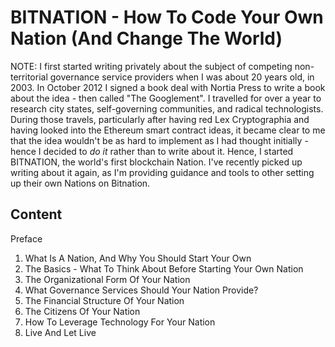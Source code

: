 # BITNATION - How To Code Your Own Nation (And Change The World)


NOTE: I first started writing privately about the subject of competing non-territorial governance service providers when I was about 20 years old, in 2003. In October 2012 I signed a book deal with Nortia Press to write a book about the idea - then called "The Googlement". I travelled for over a year to research city states, self-governing communities, and radical technologists. During those travels, particularly after having red Lex Cryptographia and having looked into the Ethereum smart contract ideas, it became clear to me that the idea wouldn't be as hard to implement as I had thought initially - hence I decided to *do it* rather than to write about it. Hence, I started BITNATION, the world's first blockchain Nation. I've recently picked up writing about it again, as I'm providing guidance and tools to other setting up their own Nations on Bitnation. 



## Content


   Preface
1. What Is A Nation, And Why You Should Start Your Own
2. The Basics - What To Think About Before Starting Your Own Nation
3. The Organizational Form Of Your Nation
4. What Governance Services Should Your Nation Provide?
5. The Financial Structure Of Your Nation
6. The Citizens Of Your Nation
7. How To Leverage Technology For Your Nation
8. Live And Let Live

